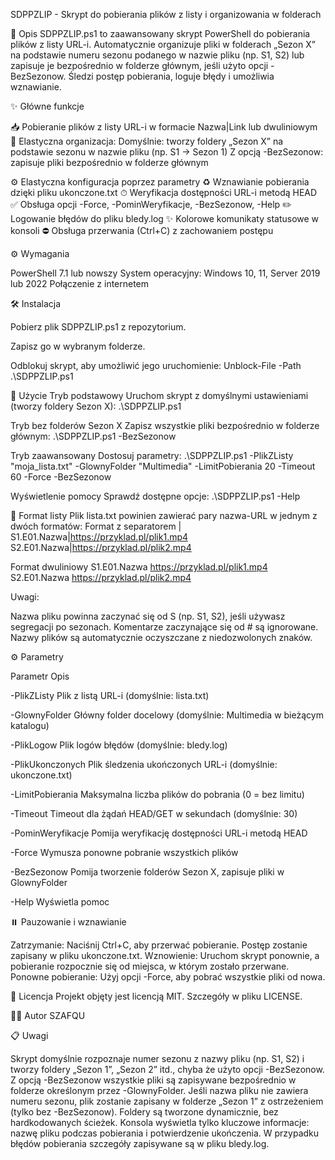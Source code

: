 SDPPZLIP - Skrypt do pobierania plików z listy i organizowania w folderach

📝 Opis
SDPPZLIP.ps1 to zaawansowany skrypt PowerShell do pobierania plików z listy URL-i. Automatycznie organizuje pliki w folderach „Sezon X” na podstawie numeru sezonu podanego w nazwie pliku (np. S1, S2) lub zapisuje je bezpośrednio w folderze głównym, jeśli użyto opcji -BezSezonow. Śledzi postęp pobierania, loguje błędy i umożliwia wznawianie.

✨ Główne funkcje

📥 Pobieranie plików z listy URL-i w formacie Nazwa|Link lub dwuliniowym
📁 Elastyczna organizacja:
Domyślnie: tworzy foldery „Sezon X” na podstawie sezonu w nazwie pliku (np. S1 → Sezon 1)
Z opcją -BezSezonow: zapisuje pliki bezpośrednio w folderze głównym


⚙️ Elastyczna konfiguracja poprzez parametry
♻️ Wznawianie pobierania dzięki pliku ukonczone.txt
⏱ Weryfikacja dostępności URL-i metodą HEAD
✅ Obsługa opcji -Force, -PominWeryfikacje, -BezSezonow, -Help
✏️ Logowanie błędów do pliku bledy.log
✨ Kolorowe komunikaty statusowe w konsoli
⛔ Obsługa przerwania (Ctrl+C) z zachowaniem postępu


⚙️ Wymagania

PowerShell 7.1 lub nowszy
System operacyjny: Windows 10, 11, Server 2019 lub 2022
Połączenie z internetem


🛠 Instalacja

Pobierz plik SDPPZLIP.ps1 z repozytorium.

Zapisz go w wybranym folderze.

Odblokuj skrypt, aby umożliwić jego uruchomienie:
Unblock-File -Path .\SDPPZLIP.ps1




🚀 Użycie
Tryb podstawowy
Uruchom skrypt z domyślnymi ustawieniami (tworzy foldery Sezon X):
.\SDPPZLIP.ps1

Tryb bez folderów Sezon X
Zapisz wszystkie pliki bezpośrednio w folderze głównym:
.\SDPPZLIP.ps1 -BezSezonow

Tryb zaawansowany
Dostosuj parametry:
.\SDPPZLIP.ps1 -PlikZListy "moja_lista.txt" -GlownyFolder "Multimedia" -LimitPobierania 20 -Timeout 60 -Force -BezSezonow

Wyświetlenie pomocy
Sprawdź dostępne opcje:
.\SDPPZLIP.ps1 -Help


📌 Format listy
Plik lista.txt powinien zawierać pary nazwa-URL w jednym z dwóch formatów:
Format z separatorem |
S1.E01.Nazwa|https://przyklad.pl/plik1.mp4
S2.E01.Nazwa|https://przyklad.pl/plik2.mp4

Format dwuliniowy
S1.E01.Nazwa
https://przyklad.pl/plik1.mp4
S2.E01.Nazwa
https://przyklad.pl/plik2.mp4

Uwagi:

Nazwa pliku powinna zaczynać się od S<NumerSezonu> (np. S1, S2), jeśli używasz segregacji po sezonach.
Komentarze zaczynające się od # są ignorowane.
Nazwy plików są automatycznie oczyszczane z niedozwolonych znaków.


⚙️ Parametry


Parametr
Opis


-PlikZListy
Plik z listą URL-i (domyślnie: lista.txt)

-GlownyFolder
Główny folder docelowy (domyślnie: Multimedia w bieżącym katalogu)

-PlikLogow
Plik logów błędów (domyślnie: bledy.log)

-PlikUkonczonych
Plik śledzenia ukończonych URL-i (domyślnie: ukonczone.txt)

-LimitPobierania
Maksymalna liczba plików do pobrania (0 = bez limitu)

-Timeout
Timeout dla żądań HEAD/GET w sekundach (domyślnie: 30)

-PominWeryfikacje
Pomija weryfikację dostępności URL-i metodą HEAD

-Force
Wymusza ponowne pobranie wszystkich plików

-BezSezonow
Pomija tworzenie folderów Sezon X, zapisuje pliki w GlownyFolder

-Help
Wyświetla pomoc



⏸️ Pauzowanie i wznawianie

Zatrzymanie: Naciśnij Ctrl+C, aby przerwać pobieranie. Postęp zostanie zapisany w pliku ukonczone.txt.
Wznowienie: Uruchom skrypt ponownie, a pobieranie rozpocznie się od miejsca, w którym zostało przerwane.
Ponowne pobieranie: Użyj opcji -Force, aby pobrać wszystkie pliki od nowa.


📄 Licencja
Projekt objęty jest licencją MIT. Szczegóły w pliku LICENSE.

👨‍💻 Autor
SZAFQU

📋 Uwagi

Skrypt domyślnie rozpoznaje numer sezonu z nazwy pliku (np. S1, S2) i tworzy foldery „Sezon 1”, „Sezon 2” itd., chyba że użyto opcji -BezSezonow.
Z opcją -BezSezonow wszystkie pliki są zapisywane bezpośrednio w folderze określonym przez -GlownyFolder.
Jeśli nazwa pliku nie zawiera numeru sezonu, plik zostanie zapisany w folderze „Sezon 1” z ostrzeżeniem (tylko bez -BezSezonow).
Foldery są tworzone dynamicznie, bez hardkodowanych ścieżek.
Konsola wyświetla tylko kluczowe informacje: nazwę pliku podczas pobierania i potwierdzenie ukończenia.
W przypadku błędów pobierania szczegóły zapisywane są w pliku bledy.log.

